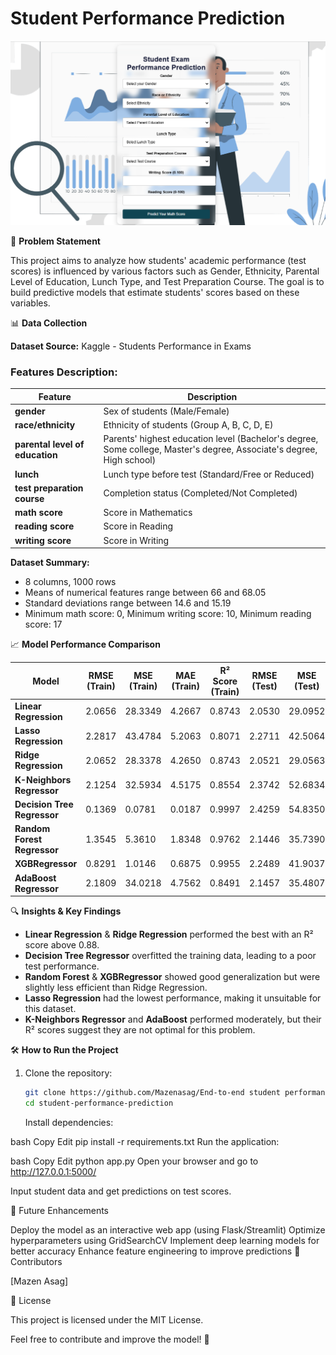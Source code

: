 # Student Performance Prediction

![Alt Text](static/Capture.PNG)

📌 **Problem Statement**

This project aims to analyze how students' academic performance (test scores) is influenced by various factors such as Gender, Ethnicity, Parental Level of Education, Lunch Type, and Test Preparation Course. The goal is to build predictive models that estimate students' scores based on these variables.

📊 **Data Collection**

**Dataset Source:** Kaggle - Students Performance in Exams

### Features Description:

| Feature                         | Description                                                                                                          |
| ------------------------------- | -------------------------------------------------------------------------------------------------------------------- |
| **gender**                      | Sex of students (Male/Female)                                                                                        |
| **race/ethnicity**              | Ethnicity of students (Group A, B, C, D, E)                                                                          |
| **parental level of education** | Parents' highest education level (Bachelor's degree, Some college, Master's degree, Associate's degree, High school) |
| **lunch**                       | Lunch type before test (Standard/Free or Reduced)                                                                    |
| **test preparation course**     | Completion status (Completed/Not Completed)                                                                          |
| **math score**                  | Score in Mathematics                                                                                                 |
| **reading score**               | Score in Reading                                                                                                     |
| **writing score**               | Score in Writing                                                                                                     |

**Dataset Summary:**

- 8 columns, 1000 rows
- Means of numerical features range between 66 and 68.05
- Standard deviations range between 14.6 and 15.19
- Minimum math score: 0, Minimum writing score: 10, Minimum reading score: 17

📈 **Model Performance Comparison**

| Model                       | RMSE (Train) | MSE (Train) | MAE (Train) | R² Score (Train) | RMSE (Test) | MSE (Test) | MAE (Test) | R² Score (Test) |
| --------------------------- | ------------ | ----------- | ----------- | ---------------- | ----------- | ---------- | ---------- | --------------- |
| **Linear Regression**       | 2.0656       | 28.3349     | 4.2667      | 0.8743           | 2.0530      | 29.0952    | 4.2148     | 0.8804          |
| **Lasso Regression**        | 2.2817       | 43.4784     | 5.2063      | 0.8071           | 2.2711      | 42.5064    | 5.1579     | 0.8253          |
| **Ridge Regression**        | 2.0652       | 28.3378     | 4.2650      | 0.8743           | 2.0521      | 29.0563    | 4.2111     | 0.8806          |
| **K-Neighbors Regressor**   | 2.1254       | 32.5934     | 4.5175      | 0.8554           | 2.3742      | 52.6834    | 5.6370     | 0.7835          |
| **Decision Tree Regressor** | 0.1369       | 0.0781      | 0.0187      | 0.9997           | 2.4259      | 54.8350    | 5.8850     | 0.7747          |
| **Random Forest Regressor** | 1.3545       | 5.3610      | 1.8348      | 0.9762           | 2.1446      | 35.7390    | 4.5994     | 0.8531          |
| **XGBRegressor**            | 0.8291       | 1.0146      | 0.6875      | 0.9955           | 2.2489      | 41.9037    | 5.0577     | 0.8278          |
| **AdaBoost Regressor**      | 2.1809       | 34.0218     | 4.7562      | 0.8491           | 2.1457      | 35.4807    | 4.6041     | 0.8542          |

🔍 **Insights & Key Findings**

- **Linear Regression** & **Ridge Regression** performed the best with an R² score above 0.88.
- **Decision Tree Regressor** overfitted the training data, leading to a poor test performance.
- **Random Forest** & **XGBRegressor** showed good generalization but were slightly less efficient than Ridge Regression.
- **Lasso Regression** had the lowest performance, making it unsuitable for this dataset.
- **K-Neighbors Regressor** and **AdaBoost** performed moderately, but their R² scores suggest they are not optimal for this problem.


🛠️ **How to Run the Project**

1. Clone the repository:

   ```bash
   git clone https://github.com/Mazenasag/End-to-end student performance prediction system.git
   cd student-performance-prediction
   ```

   Install dependencies:

bash
Copy
Edit
pip install -r requirements.txt
Run the application:

bash
Copy
Edit
python app.py
Open your browser and go to http://127.0.0.1:5000/

Input student data and get predictions on test scores.

🚀 Future Enhancements

Deploy the model as an interactive web app (using Flask/Streamlit)
Optimize hyperparameters using GridSearchCV
Implement deep learning models for better accuracy
Enhance feature engineering to improve predictions
👥 Contributors

[Mazen Asag]

📜 License

This project is licensed under the MIT License.

Feel free to contribute and improve the model! 🚀
